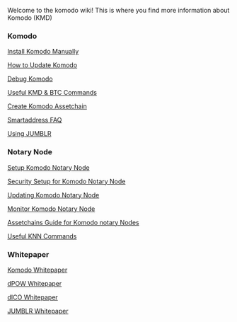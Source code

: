 Welcome to the komodo wiki! This is where you find more information about Komodo (KMD)

### Komodo

[Install Komodo Manually](https://github.com/KomodoPlatform/komodo/wiki/Installing-Komodo-Manually)

[How to Update Komodo](https://github.com/KomodoPlatform/komodo/wiki/How-to-update-Komodo)

[Debug Komodo](https://github.com/KomodoPlatform/komodo/wiki/Debug-Komodo)

[Useful KMD & BTC Commands](https://github.com/KomodoPlatform/komodo/wiki/Common-Useful-Komodo-and-Bitcoin-commands)

[Create Komodo Assetchain](https://github.com/KomodoPlatform/komodo/wiki/Creating-New-Assetchain)

[Smartaddress FAQ](https://github.com/KomodoPlatform/komodo/wiki/FAQ-for-smartaddresses)

[Using JUMBLR](https://github.com/KomodoPlatform/komodo/wiki/Using-JUMBLR)

### Notary Node

[Setup Komodo Notary Node](https://github.com/KomodoPlatform/komodo/wiki/Setup-Komodo-Notary-Node)

[Security Setup for Komodo Notary Node](https://github.com/KomodoPlatform/komodo/wiki/Standard-Security-Setup-for-Nodes)

[Updating Komodo Notary Node](https://github.com/KomodoPlatform/komodo/wiki/Updating-notary-node-in-few-lessons)

[Monitor Komodo Notary Node](https://github.com/KomodoPlatform/komodo/wiki/Monitor-your-Komodo-Notary-Node)

[Assetchains Guide for Komodo notary Nodes](https://github.com/KomodoPlatform/komodo/wiki/Assetchains-Guide-for-Notary-Nodes)

[Useful KNN Commands](https://github.com/KomodoPlatform/komodo/wiki/Useful-commands-KNN)

### Whitepaper

[Komodo Whitepaper](https://www.komodoplatform.com/en/whitepaper/2018-02-14-Komodo-White-Paper-Full.pdf)

[dPOW Whitepaper](https://github.com/KomodoPlatform/komodo/wiki/Delayed-Proof-of-Work-(dPoW)-Whitepaper)

[dICO Whitepaper](https://github.com/KomodoPlatform/KomodoPlatform/wiki/dICO-Whitepaper)

[JUMBLR Whitepaper](https://github.com/KomodoPlatform/komodo/wiki/JUMBLR-Whitepaper)

